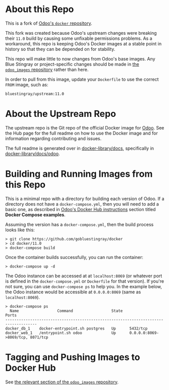 About this Repo
======

This is a fork of [Odoo's `docker` repository](https://github.com/odoo/docker).

This fork was created because Odoo's upstream changes were breaking their `11.0`
build by causing some unfixable permissions problems. As a workaround, this repo
is keeping Odoo's Docker images at a stable point in history so that they can be
depended on for stability.

This repo will make little to now changes from Odoo's base images. Any
Blue Stingray or project-specific changes should be made in [the `odoo_images`
repository](https://github.com/gobluestingray/odoo_images) rather than here.

In order to pull from this image, update your `Dockerfile` to use the correct
`FROM` image, such as:

```
bluestingray/upstream:11.0
```

About the Upstream Repo
======

The upstream repo is the Git repo of the official Docker image for [Odoo](https://registry.hub.docker.com/_/odoo/). See the Hub page for the full readme on how to use the Docker image and for information regarding contributing and issues.

The full readme is generated over in [docker-library/docs](https://github.com/docker-library/docs), specifically in [docker-library/docs/odoo](https://github.com/docker-library/docs/tree/master/odoo).

Building and Running Images from this Repo
======

This is a minimal repo with a directory for building each version of Odoo. If a
directory does not have a `docker-compose.yml`, then you will need to add a
basic one, as described in [Odoo's Docker Hub instructions](https://hub.docker.com/_/odoo)
section titled **Docker Compose examples**.

Assuming the version has a `docker-compose.yml`, then the build process looks
like this:

```
> git clone https://github.com/gobluestingray/docker
> cd docker/11.0
> docker-compose build
```

Once the container builds successfully, you can run the container:

```
> docker-compose up -d
```

The Odoo instance can be accessed at at `localhost:8069` (or whatever port is
defined in the `docker-compose.yml` or `Dockerfile` for that version). If you're
not sure, you can use `docker-compose ps` to help you. In the example below, the
Odoo instance would be accessible at `0.0.0.0:8069` (same as `localhost:8069`).

```
> docker-compose ps
  Name                 Command                 State                Ports
------------------------------------------------------------------------------------
docker_db_1    docker-entrypoint.sh postgres   Up      5432/tcp
docker_web_1   /entrypoint.sh odoo             Up      0.0.0.0:8069->8069/tcp, 8071/tcp
```

Tagging and Pushing Images to Docker Hub
======

See [the relevant section of the `odoo_images` repository](https://github.com/gobluestingray/odoo_images/#pushing-images-to-docker-hub).
